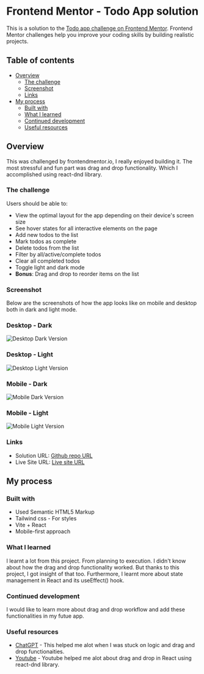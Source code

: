 # Frontend Mentor - Todo App solution

This is a solution to the [Todo app challenge on Frontend Mentor](https://www.frontendmentor.io/challenges/todo-app-Su1_KokOW). Frontend Mentor challenges help you improve your coding skills by building realistic projects.

## Table of contents

- [Overview](#overview)
  - [The challenge](#the-challenge)
  - [Screenshot](#screenshot)
  - [Links](#links)
- [My process](#my-process)
  - [Built with](#built-with)
  - [What I learned](#what-i-learned)
  - [Continued development](#continued-development)
  - [Useful resources](#useful-resources)

## Overview

This was challenged by frontendmentor.io, I really enjoyed building it. The most stressful and fun part was drag and drop functionality. Which I accomplished using react-dnd library.

### The challenge

Users should be able to:

- View the optimal layout for the app depending on their device's screen size
- See hover states for all interactive elements on the page
- Add new todos to the list
- Mark todos as complete
- Delete todos from the list
- Filter by all/active/complete todos
- Clear all completed todos
- Toggle light and dark mode
- **Bonus**: Drag and drop to reorder items on the list

### Screenshot

Below are the screenshots of how the app looks like on mobile and desktop both in dark and light mode.

### Desktop - Dark

![Desktop Dark Version](./public/screenshots/desktop-dark.png)

### Desktop - Light

![Desktop Light Version](./public/screenshots/desktop-light.png)

### Mobile - Dark

![Mobile Dark Version](./public/screenshots/mobile-dark.png)

### Mobile - Light

![Mobile Light Version](./public/screenshots/mobile-light.png)

### Links

- Solution URL: [Github repo URL](https://github.com/AbroShahzeb/todo-app)
- Live Site URL: [Live site URL](https://abroshahzeb.github.io/todo-app/)

## My process

### Built with

- Used Semantic HTML5 Markup
- Tailwind css - For styles
- Vite + React
- Mobile-first approach

### What I learned

I learnt a lot from this project. From planning to execution. I didn't know about how the drag and drop functionality worked. But thanks to this project, I got insight of that too. Furthermore, I learnt more about state management in React and its useEffect() hook.

### Continued development

I would like to learn more about drag and drop workflow and add these functionalities in my futue app.

### Useful resources

- [ChatGPT](chat.openai.com) - This helped me alot when I was stuck on logic and drag and drop functionaities.
- [Youtube](https://www.youtube.com) - Youtube helped me alot about drag and drop in React using react-dnd library.

